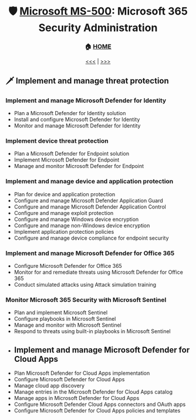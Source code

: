 <div align="center">

# 🛡️ [Microsoft MS-500](ms-500-index.md): Microsoft 365 Security Administration
### 🏠 [HOME](README.md)


[<<<](ms-500-part1.md) | [>>>](ms-500-part3.md)
      
</div>

## 🗡️ Implement and manage threat protection

### Implement and manage Microsoft Defender for Identity
- Plan a Microsoft Defender for Identity solution
- Install and configure Microsoft Defender for Identity
- Monitor and manage Microsoft Defender for Identity
### Implement device threat protection
- Plan a Microsoft Defender for Endpoint solution
- Implement Microsoft Defender for Endpoint
- Manage and monitor Microsoft Defender for Endpoint
### Implement and manage device and application protection
- Plan for device and application protection
- Configure and manage Microsoft Defender Application Guard
- Configure and manage Microsoft Defender Application Control
- Configure and manage exploit protection
- Configure and manage Windows device encryption
- Configure and manage non-Windows device encryption
- Implement application protection policies
- Configure and manage device compliance for endpoint security
### Implement and manage Microsoft Defender for Office 365
- Configure Microsoft Defender for Office 365
- Monitor for and remediate threats using Microsoft Defender for Office 365
- Conduct simulated attacks using Attack simulation training
### Monitor Microsoft 365 Security with Microsoft Sentinel
- Plan and implement Microsoft Sentinel
- Configure playbooks in Microsoft Sentinel
- Manage and monitor with Microsoft Sentinel
- Respond to threats using built-in playbooks in Microsoft Sentinel
- ## Implement and manage Microsoft Defender for Cloud Apps
- Plan Microsoft Defender for Cloud Apps implementation
-  Configure Microsoft Defender for Cloud Apps
-  Manage cloud app discovery
-  Manage entries in the Microsoft Defender for Cloud Apps catalog
-  Manage apps in Microsoft Defender for Cloud Apps
-  Configure Microsoft Defender Cloud Apps connectors and OAuth apps
- Configure Microsoft Defender for Cloud Apps policies and templates
